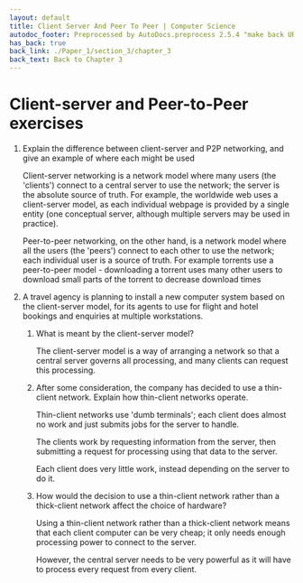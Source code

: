 ```yaml
---
layout: default
title: Client Server And Peer To Peer | Computer Science
autodoc_footer: Preprocessed by AutoDocs.preprocess 2.5.4 "make back URLs relative" ⓒ Starwort, 2020
has_back: true
back_link: ./Paper_1/section_3/chapter_3
back_text: Back to Chapter 3
---
```


# Client-server and Peer-to-Peer exercises

01. Explain the difference between client-server and P2P networking, and give an example of where each might be used

    Client-server networking is a network model where many users (the 'clients') connect to a central server to use the network; the server is the absolute source of truth. For example, the worldwide web uses a client-server model, as each individual webpage is provided by a single entity (one conceptual server, although multiple servers may be used in practice).

    Peer-to-peer networking, on the other hand, is a network model where all the users (the 'peers') connect to each other to use the network; each individual user is a source of truth. For example torrents use a peer-to-peer model - downloading a torrent uses many other users to download small parts of the torrent to decrease download times
02. A travel agency is planning to install a new computer system based on the client-server model, for its agents to use for flight and hotel bookings and enquiries at multiple workstations.
    01. What is meant by the client-server model?

        The client-server model is a way of arranging a network so that a central server governs all processing, and many clients can request this processing.
    02. After some consideration, the company has decided to use a thin-client network. Explain how thin-client networks operate.

        Thin-client networks use 'dumb terminals'; each client does almost no work and just submits jobs for the server to handle.

        The clients work by requesting information from the server, then submitting a request for processing using that data to the server.

        Each client does very little work, instead depending on the server to do it.
    03. How would the decision to use a thin-client network rather than a thick-client network affect the choice of hardware?

        Using a thin-client network rather than a thick-client network means that each client computer can be very cheap; it only needs enough processing power to connect to the server.

        However, the central server needs to be very powerful as it will have to process every request from every client.
